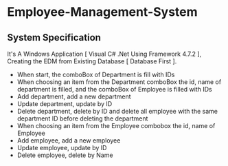 # Employee-Management-System
  
## System Specification
  
  It's A Windows Application [ Visual C# .Net Using Framework 4.7.2 ], Creating the EDM from Existing Database [ Database First ].

* When start, the comboBox of Department is fill with IDs
* When choosing an item from the Department comboBox the id, name of department is filled, 
   and the comboBox of Employee is filled with IDs
* Add department, add a new department
* Update department, update by ID
* Delete department, delete by ID and delete all employee with the same department ID before deleting the department
* When choosing an item from the Employee combobox the id, name of Employee
* Add employee, add a new employee
* Update employee, update by ID
* Delete employee, delete by Name
